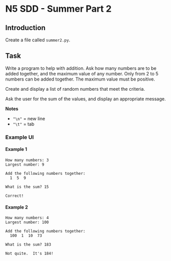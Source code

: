 # N5 SDD - Summer Part 2


## Introduction

Create a file called `summer2.py`.


## Task

Write a program to help with addition.  Ask how many numbers are to be added together, and the maximum value of any number.  Only from 2 to 5 numbers can be added together.  The maximum value must be positive.

Create and display a list of random numbers that meet the criteria.

Ask the user for the sum of the values, and display an appropriate message.

__Notes__

* `"\n"` = new line
* `"\t"` = tab


### Example UI

#### Example 1

```
How many numbers: 3
Largest number: 9

Add the following numbers together:
  1  5  9

What is the sum? 15

Correct!
```

#### Example 2

```
How many numbers: 4
Largest number: 100

Add the following numbers together:
  100  1  10  73

What is the sum? 183

Not quite.  It's 184!
```
